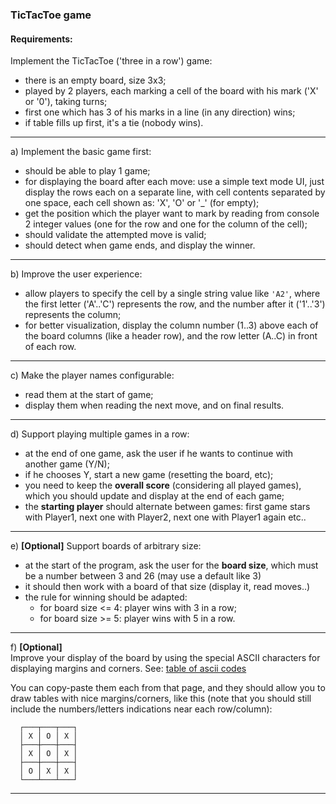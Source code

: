 ### TicTacToe game

#### **Requirements:**

Implement the TicTacToe ('three in a row') game:
 - there is an empty board, size 3x3;
 - played by 2 players, each marking a cell of the board with his mark
   ('X' or '0'), taking turns;
 - first one which has 3 of his marks in a line (in any direction) wins;
 - if table fills up first, it's a tie (nobody wins).

___
a) Implement the basic game first:
 - should be able to play 1 game; 
 - for displaying the board after each move: use a simple text mode UI, 
   just display the rows each on a separate line, with cell contents
   separated by one space, each cell shown as: 'X', 'O' or '_' (for empty);
 - get the position which the player want to mark by reading from console
   2 integer values (one for the row and one for the column of the cell);
 - should validate the attempted move is valid;
 - should detect when game ends, and display the winner.

___
b) Improve the user experience:
 - allow players to specify the cell by a single string value like `'A2'`,
   where the first letter ('A'..'C') represents the row, and the number 
   after it ('1'..'3') represents the column;  
 - for better visualization, display the column number (1..3) above
   each of the board columns (like a header row), and the row letter (A..C)
   in front of each row.

___
c) Make the player names configurable:
 - read them at the start of game;
 - display them when reading the next move, and on final results.

___
d) Support playing multiple games in a row:

 - at the end of one game, ask the user if he wants to continue with
   another game (Y/N);
 - if he chooses Y, start a new game (resetting the board, etc);
 - you need to keep the **overall score** (considering all played games),
   which you should update and display at the end of each game;
 - the **starting player** should alternate between games: first game stars
   with Player1, next one with Player2, next one with Player1 again etc..

___
e) **[Optional]** Support boards of arbitrary size:
 - at the start of the program, ask the user for the __board size__, which
   must be a number between 3 and 26 (may use a default like 3)
 - it should then work with a board of that size (display it, read moves..)
 - the rule for winning should be adapted:
   - for board size <= 4: player wins with 3 in a row;
   - for board size >= 5: player wins with 5 in a row.

___
f) **[Optional]**  
  Improve your display of the board by using the special ASCII characters
  for displaying margins and corners. See: 
  [table of ascii codes](https://theasciicode.com.ar/extended-ascii-code/box-drawings-single-vertical-line-character-ascii-code-179.html)
   
  You can copy-paste them each from that page, and they should allow you
  to draw tables with nice margins/corners, like this (note that you should
  still include the numbers/letters indications near each row/column):  
 
```
  ┌───┬───┬───┐
  │ X │ O │ X │  
  ├───┼───┼───┤  
  │ X │ O │ X │  
  ├───┼───┼───┤  
  │ O │ X │ X │  
  └───┴───┴───┘
```  

___
